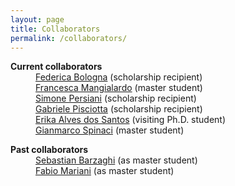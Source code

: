 ```yaml
---
layout: page
title: Collaborators
permalink: /collaborators/
---
```


<dl>
    <dt><strong>Current collaborators</strong></dt>
    <dd><a href="https://github.com/federicabologna/">Federica Bologna</a> (scholarship recipient)</dd>
    <dd><a href="https://github.com/mangiafrangette">Francesca Mangialardo</a> (master student)</dd>
    <dd><a href="https://github.com/iosonopersia/">Simone Persiani</a> (scholarship recipient)</dd>
    <dd><a href="https://github.com/GabrielePisciotta">Gabriele Pisciotta</a> (scholarship recipient)</dd>
    <dd><a href="https://bv.fapesp.br/pt/pesquisador/48322/erika-alves-dos-santos/">Erika Alves dos Santos</a> (visiting Ph.D. student)</dd>
    <dd><a href="https://github.com/gspinaci">Gianmarco Spinaci</a> (master student)</dd>
</dl>

<dl>
    <dt><strong>Past collaborators</strong></dt>
    <dd><a href="https://www.unibo.it/sitoweb/sebastian.barzaghi2/en">Sebastian Barzaghi</a> (as master student)</dd>
    <dd><a href="https://github.com/FabioMariani">Fabio Mariani</a> (as master student)</dd>
</dl>
